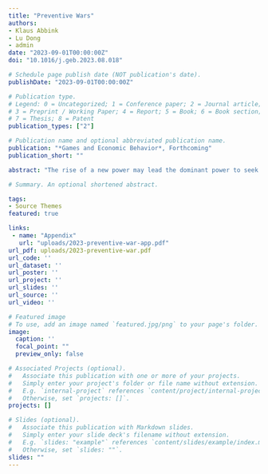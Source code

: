 ```yaml
---
title: "Preventive Wars"
authors:
- Klaus Abbink
- Lu Dong
- admin
date: "2023-09-01T00:00:00Z"
doi: "10.1016/j.geb.2023.08.018"

# Schedule page publish date (NOT publication's date).
publishDate: "2023-09-01T00:00:00Z"

# Publication type.
# Legend: 0 = Uncategorized; 1 = Conference paper; 2 = Journal article;
# 3 = Preprint / Working Paper; 4 = Report; 5 = Book; 6 = Book section;
# 7 = Thesis; 8 = Patent
publication_types: ["2"]

# Publication name and optional abbreviated publication name.
publication: "*Games and Economic Behavior*, Forthcoming"
publication_short: ""

abstract: "The rise of a new power may lead the dominant power to seek a preventive war. We study this scenario in an experimental two-stage bargaining game. In each stage, the rising power makes a bargaining offer and the declining power must choose whether to accept it or fight. Between the two stages, the winning probability shifts towards the rising power. We find fewer preventive wars when the power shift is smaller and when the rising state has the commitment power. Communication and repeated interaction decrease the likelihood of preventive wars. High fighting costs almost eliminate such wars when the rising power's first-stage offer is sufficiently large."

# Summary. An optional shortened abstract.

tags:
- Source Themes
featured: true

links:
 - name: "Appendix"
   url: "uploads/2023-preventive-war-app.pdf"
url_pdf: uploads/2023-preventive-war.pdf
url_code: ''
url_dataset: ''
url_poster: ''
url_project: ''
url_slides: ''
url_source: ''
url_video: ''

# Featured image
# To use, add an image named `featured.jpg/png` to your page's folder.
image:
  caption: ''
  focal_point: ""
  preview_only: false

# Associated Projects (optional).
#   Associate this publication with one or more of your projects.
#   Simply enter your project's folder or file name without extension.
#   E.g. `internal-project` references `content/project/internal-project/index.md`.
#   Otherwise, set `projects: []`.
projects: []

# Slides (optional).
#   Associate this publication with Markdown slides.
#   Simply enter your slide deck's filename without extension.
#   E.g. `slides: "example"` references `content/slides/example/index.md`.
#   Otherwise, set `slides: ""`.
slides: ""
---
```

